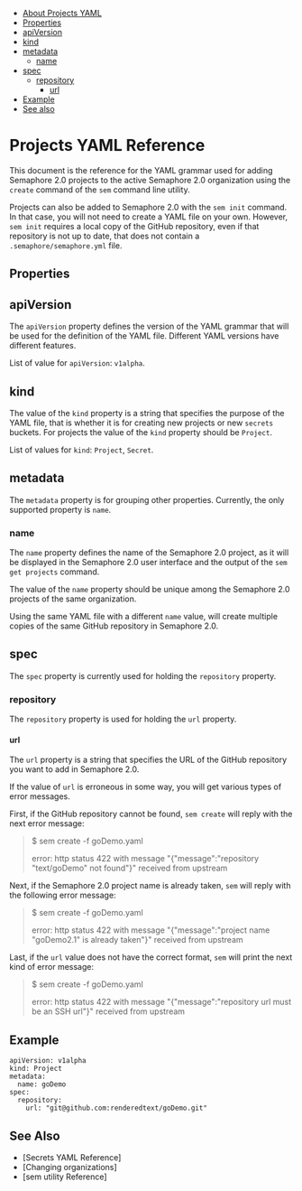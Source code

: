   * [About Projects YAML](#projects-yaml-reference)
  * [Properties](#properties)
  * [apiVersion](#apiversion)
  * [kind](#kind)
  * [metadata](#metadata)
    * [name](#name)
  * [spec](#spec)
    * [repository](#repository)
      * [url](#url)
  * [Example](#example)
  * [See also](#see-also)
 
# Projects YAML Reference

This document is the reference for the YAML grammar used for adding Semaphore
2.0 projects to the active Semaphore 2.0 organization using the `create`
command of the `sem` command line utility.

Projects can also be added to Semaphore 2.0 with the `sem init` command. In
that case, you will not need to create a YAML file on your own. However,
`sem init` requires a local copy of the GitHub repository, even if that
repository is not up to date, that does not contain a
`.semaphore/semaphore.yml` file.


## Properties


## apiVersion

The `apiVersion` property defines the version of the YAML grammar that will be
used for the definition of the YAML file. Different YAML versions have
different features.

List of value for `apiVersion`: `v1alpha`.

## kind

The value of the `kind` property is a string that specifies the purpose of the
YAML file, that is whether it is for creating new projects or new `secrets`
buckets. For projects the value of the `kind` property should be `Project`.

List of values for `kind`: `Project`, `Secret`.

## metadata

The `metadata` property is for grouping other properties. Currently, the only
supported property is `name`.

### name

The `name` property defines the name of the Semaphore 2.0 project, as it will
be displayed in the Semaphore 2.0 user interface and the output of the
`sem get projects` command.

The value of the `name` property should be unique among the Semaphore 2.0
projects of the same organization.

Using the same YAML file with a different `name` value, will create
multiple copies of the same GitHub repository in Semaphore 2.0.

## spec

The `spec` property is currently used for holding the `repository` property.

### repository

The `repository` property is used for holding the `url` property.

#### url

The `url` property is a string that specifies the URL of the GitHub repository
you want to add in Semaphore 2.0.

If the value of `url` is erroneous in some way, you will get various types of
error messages.

First, if the GitHub repository cannot be found, `sem create` will reply with the
next error message:

> $ sem create -f goDemo.yaml
>
> error: http status 422 with message "{"message":"repository \"text/goDemo\" not found"}" received from upstream

Next, if the Semaphore 2.0 project name is already taken, `sem` will reply with
the following error message:

> $ sem create -f goDemo.yaml
>
> error: http status 422 with message "{"message":"project name \"goDemo2.1\" is already taken"}" received from upstream

Last, if the `url` value does not have the correct format, `sem` will print
the next kind of error message:

> $ sem create -f goDemo.yaml
>
> error: http status 422 with message "{"message":"repository url must be an SSH url"}" received from upstream

## Example

    apiVersion: v1alpha
    kind: Project
    metadata:
      name: goDemo
    spec:
      repository:
        url: "git@github.com:renderedtext/goDemo.git"


## See Also

   * [Secrets YAML Reference]
   * [Changing organizations]
   * [sem utility Reference]
